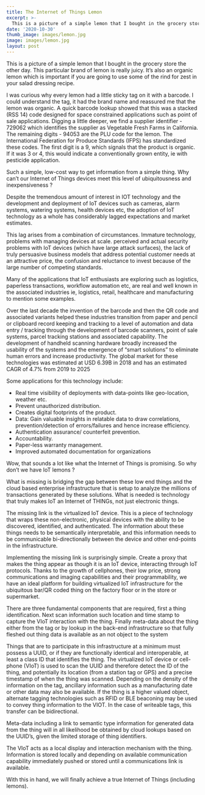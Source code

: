 ```yaml
---
title: The Internet of Things Lemon
excerpt: >-
  This is a picture of a simple lemon that I bought in the grocery store the other day. This particular brand of lemon is really juicy. It’s also an organic lemon which is important if you are going to use some of the rind for zest in your salad dressing recipe.
date: '2020-10-30'
thumb_image: images/lemon.jpg
image: images/lemon.jpg
layout: post
---
```


This is a picture of a simple lemon that I bought in the grocery store the other day. This particular brand of lemon is really juicy. It’s also an organic lemon which is important if you are going to use some of the rind for zest in your salad dressing recipe.

I was curious why every lemon had a little sticky tag on it with a barcode. I could understand the tag, it had the brand name and reassured me that the lemon was organic. A quick barcode lookup showed that this was a stacked (RSS 14) code designed for space constrained applications such as point of sale applications. Digging a little deeper, we find a supplier identifier - 729062 which identifies the supplier as Vegetable Fresh Farms in California. The remaining digits - 94053 are the PLU code for the lemon. The International Feder­ation for Produce Standards (IFPS) has standardized these codes. The first digit is a 9, which signals that the product is organic. If it was 3 or 4, this would indicate a conventionally grown entity, ie with pesticide application.

Such a simple, low-cost way to get information from a simple thing. Why can’t our Internet of Things devices meet this level of ubiquitousness and inexpensiveness ?

Despite the tremendous amount of interest in IOT technology and the development and deployment of IoT devices such as cameras, alarm systems, watering systems, health devices etc, the adoption of IoT technology as a whole has considerably lagged expectations and market estimates.

This lag arises from a combination of circumstances. Immature technology, problems with managing devices at scale. perceived and actual security problems with IoT devices (which have large attack surfaces), the lack of truly persuasive business models that address potential customer needs at an attractive price, the confusion and reluctance to invest because of the large number of competing standards.

Many of the applications that IoT enthusiasts are exploring such as logistics, paperless transactions, workflow automation etc, are real and well known in the associated industries ie, logistics, retail, healthcare and manufacturing to mention some examples.

Over the last decade the invention of the barcode and then the QR code and associated variants helped these industries transition from paper and pencil or clipboard record keeping and tracking to a level of automation and data entry / tracking through the development of barcode scanners, point of sale systems, parcel tracking stations and associated capability. The development of handheld scanning hardware broadly increased the usability of the systems and the emergence of “smart solutions” to eliminate human errors and increase productivity. The global market for these technologies was estimated at USD 6.39B in 2018 and has an estimated CAGR of 4.7% from 2019 to 2025

Some applications for this technology include:

* Real time visibility of deployments with data-points like geo-location, weather etc.
* Prevent unauthorized distribution.
* Creates digital footprints of the product.
* Data: Gain valuable insights in relatable data to draw correlations, prevention/detection of errors/failures and hence increase efficiency.
* Authentication assurance/ counterfeit prevention.
* Accountability.
* Paper-less warranty management.
* Improved automated documentation for organizations

Wow, that sounds a lot like what the Internet of Things is promising. So why don’t we have IoT lemons ?

What is missing is bridging the gap between these low end things and the cloud based enterprise infrastructure that is setup to analyze the millions of transactions generated by these solutions. What is needed is technology that truly makes IoT an Internet of THINGs, not just electronic things.

The missing link is the virtualized IoT device. This is a piece of technology that wraps these non-electronic, physical devices with the ability to be discovered, identified, and authenticated. The information about these things needs to be semantically interpretable, and this information needs to be communicable bi-directionally between the device and other end-points in the infrastructure.

Implementing the missing link is surprisingly simple. Create a proxy that makes the thing appear as though it is an IoT device, interacting through IoT protocols. Thanks to the growth of cellphones, their low price, strong communications and imaging capabilities and their programmability, we have an ideal platform for building virtualized IoT infrastructure for the ubiquitous bar/QR coded thing on the factory floor or in the store or supermarket.

There are three fundamental components that are required, first a thing identification. Next scan information such location and time stamp to capture the VIoT interaction with the thing. Finally meta-data about the thing either from the tag or by lookup in the back-end infrastructure so that fully fleshed out thing data is available as an not object to the system

Things that are to participate in this infrastructure at a minimum must possess a UUID, or if they are functionally identical and interoperable, at least a class ID that identifies the thing. The virtualized IoT device or cell-phone (VIoT) is used to scan the UUID and therefore detect the ID of the thing, and potentially its location (from a station tag or GPS) and a precise timestamp of when the thing was scanned. Depending on the density of the information on the tag, ancillary information such as a manufacturing date or other data may also be available. If the thing is a higher valued object, alternate tagging technologies such as RFID or BLE beaconing may be used to convey thing information to the VIOT. In the case of writeable tags, this transfer can be bidirectional.

Meta-data including a link to semantic type information for generated data from the thing will in all likelihood be obtained by cloud lookups based on the UUID’s, given the limited storage of thing identifiers.

The VIoT acts as a local display and interaction mechanism with the thing. Information is stored locally and depending on available communication capability immediately pushed or stored until a communications link is available.

With this in hand, we will finally achieve a true Internet of Things (including lemons).